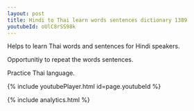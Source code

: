 ```yaml
---
layout: post
title: Hindi to Thai learn words sentences dictionary 1389 
youtubeId: oUlC8rSS98k
---
```

 
 
Helps to learn Thai words and sentences for Hindi speakers.

Opportunitiy to repeat the words sentences. 

Practice Thai language. 
 
{% include youtubePlayer.html id=page.youtubeId %}
 
 
{% include analytics.html %}